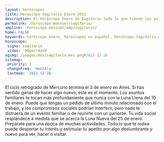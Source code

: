 ```yaml
---
layout: horoscopos
title: Horoscopo Sagitario Enero 2022
description: El Horóscopo Enero de Sagitario todo lo que tienen los astros preparados para este mes, amor, trabajo, familia. Todo sobre astrologia, tarot, predicciones. Horoscopo gratis en español, predicciones y astrología.
permalink: /horoscopo-mensual/sagitario/
amplink: /horoscopo-mensual/amp/sagitario/
home: FALSE
keywords: horóscopo enero, horoscopos en español, horóscopo Sagitario enero , horóscopo esperanza gracia, horoscop, horóscopos gratis, horoscopo Sagitario, Tarot, Astrologia, Zodíaco, Sagitario, horoscopo gratis, horoscopo del mes 
horoscopo:
 signo: sagitario
 video: -DQpmrrAIeU
ogimg: /images/mes/sagitario_mes.png#2021-12-26
sitemap:
 priority: 1
 changefreq: 'monthly'
 lastmod: '2021-12-26'
---
```



El ciclo retrógrado de Mercurio termina el 3 de enero en Aries. Si has sentido ganas de hacer algo nuevo, este es el momento. Los asuntos familiares te tocan más profundamente que nunca con la Luna Llena del 10 de enero. Puede que tengas un pedido de último minuto relacionado con el trabajo, y los compromisos sociales podrían interferir, pero nada te distraerá de un evento familiar o de reunirte con un pariente. Tu vida social resplandece a medida que se acerca la Luna Nueva del 25 de enero. Prepárate para una época de muchas actividades. Todo lo que te rodea puede despertar tu interés y estimular tu apetito por algo deslumbrante y nuevo para ver, hacer o visitar.